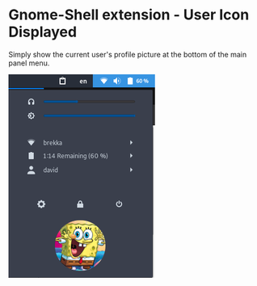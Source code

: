# Gnome-Shell extension - User Icon Displayed

Simply show the current user's profile picture at the bottom of the main panel menu.  

![screenshot](./screenshot.png)